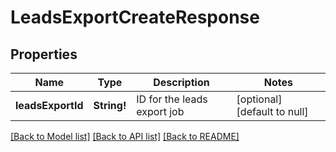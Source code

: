 # LeadsExportCreateResponse

## Properties
Name | Type | Description | Notes
------------ | ------------- | ------------- | -------------
**leadsExportId** | **String!** | ID for the leads export job | [optional] [default to null]

[[Back to Model list]](../README.md#documentation-for-models) [[Back to API list]](../README.md#documentation-for-api-endpoints) [[Back to README]](../README.md)


